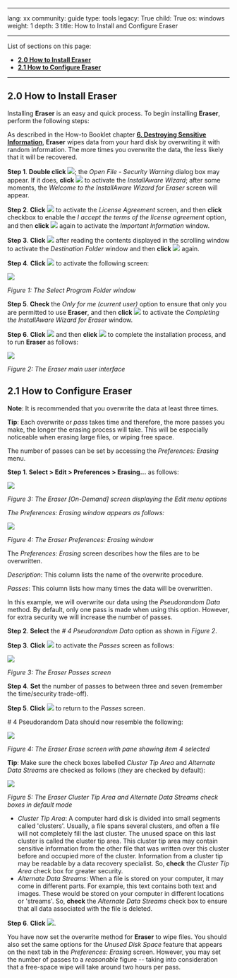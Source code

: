 

---

lang: xx
community: guide
type: tools
legacy: True
child: True
os: windows
weight: 1
depth: 3
title: How to Install and Configure Eraser

---

List of sections on this page:

- [**2.0 How to Install Eraser**](#2.0)
- [**2.1 How to Configure Eraser**](#2.1)

-------

<a name="2.0"></a>
## 2.0 How to Install Eraser ##

Installing **Eraser** is an easy and quick process. To begin installing **Eraser**, perform the following steps:

As described in the How-to Booklet chapter [**6. Destroying Sensitive Information**](/chapter-6), **Eraser** wipes data from your hard disk by overwriting it with random information. The more times you overwrite the data, the less likely that it will be recovered.

**Step 1**. **Double click** ![](/sbox/screen/eraser-en/01.png); the *Open File - Security Warning* dialog box may appear. If it does, **click** ![](/sbox/screen/eraser-en/02.png) to activate the *InstallAware Wizard*; after some moments, the *Welcome to the InstallAware Wizard for Eraser* screen will appear.

**Step 2**. **Click** ![](/sbox/screen/eraser-en/03.png) to activate the *License Agreement* screen, and then **click** checkbox to enable the *I accept the terms of the license agreement* option, and then **click** ![](/sbox/screen/eraser-en/03.png) again to activate the *Important Information* window.

**Step 3**. **Click** ![](/sbox/screen/eraser-en/03.png) after reading the contents displayed in the scrolling window to activate the *Destination Folder* window and then **click** ![](/sbox/screen/eraser-en/03.png) again.

**Step 4**. **Click** ![](/sbox/screen/eraser-en/03.png) to activate the following screen:

![](/sbox/screen/eraser-en/04.png)

*Figure 1: The Select Program Folder window*

**Step 5**. **Check** the *Only for me (current user)* option to ensure that only you are permitted to use **Eraser**, and then **click** ![](/sbox/screen/eraser-en/03.png) to activate the *Completing the InstallAware Wizard for Eraser* window.

**Step 6**. **Click** ![](/sbox/screen/eraser-en/03.png) and then **click** ![](/sbox/screen/eraser-en/05.png) to complete the installation process, and to run **Eraser** as follows:

![](/sbox/screen/eraser-en/06.png)

*Figure 2: The Eraser main user interface*

<a name="2.1"></a>
## 2.1 How to Configure Eraser ##

**Note**: It is recommended that you overwrite the data at least three times.

**Tip**: Each overwrite or *pass* takes time and therefore, the more passes you make, the longer the erasing process will take. This will be especially noticeable when erasing large files, or wiping free space.

The number of passes can be set by accessing the *Preferences: Erasing* menu.

**Step 1**. **Select > Edit > Preferences > Erasing...** as follows: 

![](/sbox/screen/eraser-en/07.png)

*Figure 3: The Eraser [On-Demand] screen displaying the Edit menu options*

*The Preferences: Erasing window appears as follows:*

![](/sbox/screen/eraser-en/08.png)

*Figure 4: The Eraser Preferences: Erasing window*

The *Preferences: Erasing* screen describes how the files are to be overwritten.

*Description*: This column lists the name of the overwrite procedure.

*Passes*: This column lists how many times the data will be overwritten.

In this example, we will overwrite our data using the *Pseudorandom Data* method. By default, only one pass is made when using this option. However, for extra security we will increase the number of passes.

**Step 2**. **Select** the *# 4 Pseudorandom Data* option as shown in *Figure 2*.

**Step 3**. **Click** ![](/sbox/screen/eraser-en/09.png) to activate the *Passes* screen as follows:

![](/sbox/screen/eraser-en/10.png)

*Figure 3: The Eraser Passes screen*

**Step 4**. **Set** the number of passes to between three and seven (remember the time/security trade-off).

**Step 5**. **Click** ![](/sbox/screen/eraser-en/11.png) to return to the *Passes* screen.

\# 4 Pseudorandom Data should now resemble the following:

![](/sbox/screen/eraser-en/12.png)

*Figure 4: The Eraser Erase screen with pane showing item 4 selected*

**Tip**: Make sure the check boxes labelled *Cluster Tip Area* and *Alternate Data Streams* are checked as follows (they are checked by default):

![](/sbox/screen/eraser-en/13.png)

*Figure 5: The Eraser Cluster Tip Area and Alternate Data Streams check boxes in default mode*


- *Cluster Tip Area*: A computer hard disk is divided into small segments called 'clusters'. Usually, a file spans several clusters, and often a file will not completely fill the last cluster. The unused space on this last cluster is called the cluster tip area. This cluster tip area may contain sensitive information from the other file that was written over this cluster before and occupied more of the cluster. Information from a cluster tip may be readable by a data recovery specialist. So, **check** the *Cluster Tip Area* check box for greater security.
- *Alternate Data Streams*: When a file is stored on your computer, it may come in different parts. For example, this text contains both text and images. These would be stored on your computer in different locations or 'streams'. So, **check** the *Alternate Data Streams* check box to ensure that all data associated with the file is deleted.

**Step 6**. **Click** ![](/sbox/screen/eraser-en/11.png).

You have now set the overwrite method for **Eraser** to wipe files. You should also set the same options for the *Unused Disk Space* feature that appears on the next tab in the *Preferences: Erasing* screen. However, you may set the number of passes to a *reasonable* figure -- taking into consideration that a free-space wipe will take around two hours per pass.



